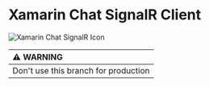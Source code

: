 # Xamarin Chat SignalR Client

![Xamarin Chat SignalR Icon](docs/icon.png)

|:warning: WARNING|
|:---------------------------|
|Don't use this branch for production|
